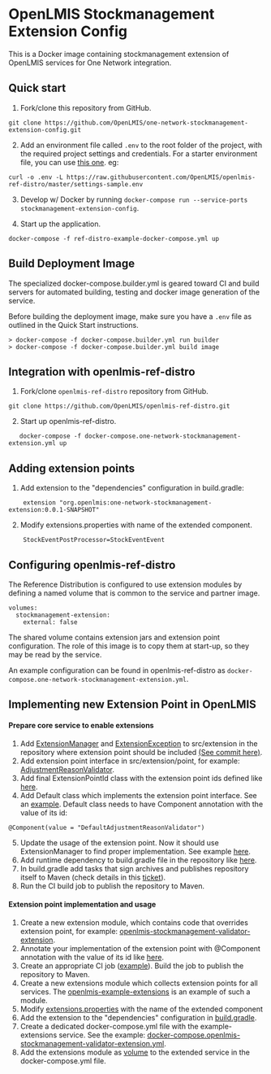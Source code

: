 # OpenLMIS Stockmanagement Extension Config
This is a Docker image containing stockmanagement extension of OpenLMIS services for One Network integration.


## Quick start
1. Fork/clone this repository from GitHub.
 ```shell
 git clone https://github.com/OpenLMIS/one-network-stockmanagement-extension-config.git
 ```
2. Add an environment file called `.env` to the root folder of the project, with the required 
project settings and credentials. For a starter environment file, you can use [this 
one](https://raw.githubusercontent.com/OpenLMIS/openlmis-ref-distro/master/settings-sample.env). eg:
 ```shell
 curl -o .env -L https://raw.githubusercontent.com/OpenLMIS/openlmis-ref-distro/master/settings-sample.env
 ```
3. Develop w/ Docker by running `docker-compose run --service-ports stockmanagement-extension-config`.

4. Start up the application.
 ```shell
 docker-compose -f ref-distro-example-docker-compose.yml up
 ```

## <a name="buildimage">Build Deployment Image</a>
The specialized docker-compose.builder.yml is geared toward CI and build 
servers for automated building, testing and docker image generation of 
the service.

Before building the deployment image, make sure you have a `.env` file as outlined in the Quick
Start instructions.

```shell
> docker-compose -f docker-compose.builder.yml run builder
> docker-compose -f docker-compose.builder.yml build image
```

## Integration with openlmis-ref-distro
1. Fork/clone `openlmis-ref-distro` repository from GitHub.
 ```shell
 git clone https://github.com/OpenLMIS/openlmis-ref-distro.git
 ```
2. Start up openlmis-ref-distro.
 ```shell
    docker-compose -f docker-compose.one-network-stockmanagement-extension.yml up
 ```
 
## <a name="extensionpoints">Adding extension points</a>
1. Add extension to the "dependencies" configuration in build.gradle:
```
    extension "org.openlmis:one-network-stockmanagement-extension:0.0.1-SNAPSHOT"
```
2. Modify extensions.properties with name of the extended component.
```
    StockEventPostProcessor=StockEventEvent
```


## <a name="configuringrefdistro">Configuring openlmis-ref-distro</a>
The Reference Distribution is configured to use extension modules by defining a named volume that is common to the service and partner image. 
```
volumes:
  stockmanagement-extension:
    external: false
```
The shared volume contains extension jars and extension point configuration. The role of this image is to copy them at start-up, so they may be read by the service.

An example configuration can be found in openlmis-ref-distro as `docker-compose.one-network-stockmanagement-extension.yml`.

## Implementing new Extension Point in OpenLMIS
#### Prepare core service to enable extensions
1. Add [ExtensionManager](https://github.com/OpenLMIS/openlmis-stockmanagement/blob/master/src/main/java/org/openlmis/stockmanagement/extension/ExtensionManager.java) 
and [ExtensionException](https://github.com/OpenLMIS/openlmis-stockmanagement/blob/master/src/main/java/org/openlmis/stockmanagement/extension/ExtensionException.java) 
to src/extension in the repository where extension point should be included [(See commit here)](https://github.com/OpenLMIS/openlmis-stockmanagement/commit/610845042a33ae6391e79b8492ab4be9ed2f4478).
2. Add extension point interface in src/extension/point, for example: [AdjustmentReasonValidator](https://github.com/OpenLMIS/openlmis-stockmanagement/blob/master/src/main/java/org/openlmis/stockmanagement/extension/point/AdjustmentReasonValidator.java).
3. Add final ExtensionPointId class with the extension point ids defined like [here](https://github.com/OpenLMIS/openlmis-stockmanagement/blob/master/src/main/java/org/openlmis/stockmanagement/extension/point/ExtensionPointId.java#L20).
4. Add Default class which implements the extension point interface. See an [example](https://github.com/OpenLMIS/openlmis-stockmanagement/blob/master/src/main/java/org/openlmis/stockmanagement/validators/DefaultAdjustmentReasonValidator.java).
Default class needs to have Component annotation with the value of its id:
```
@Component(value = "DefaultAdjustmentReasonValidator")
```
5. Update the usage of the extension point. Now it should use ExtensionManager to find proper implementation. See example [here](https://github.com/OpenLMIS/openlmis-stockmanagement/blob/c6b882f37e00f38fc6e895dc644b34108dfa3efd/src/main/java/org/openlmis/stockmanagement/service/StockEventValidationsService.java#L100). 
6. Add runtime dependency to build.gradle file in the repository like [here](https://github.com/OpenLMIS/openlmis-stockmanagement/blob/8e9ccf50a7b9e141bb7d4fae225fead9514b1b8f/build.gradle#L73).
7. In build.gradle add tasks that sign archives and publishes repository itself to Maven (check details in this [ticket](https://openlmis.atlassian.net/browse/OLMIS-6954)).
8. Run the CI build job to publish the repository to Maven.
#### Extension point implementation and usage
1. Create a new extension module, which contains code that overrides extension point, for example: [openlmis-stockmanagement-validator-extension](https://github.com/OpenLMIS/openlmis-stockmanagement-validator-extension).
2. Annotate your implementation of the extension point with @Component annotation with the value of its id like [here](https://github.com/OpenLMIS/openlmis-stockmanagement-validator-extension/blob/master/src/main/java/org/openlmis/stockmanagement/validators/NoneValidator.java#L27).
3. Create an appropriate CI job ([example](http://build.openlmis.org/job/OpenLMIS-stockmanagement-validator-extension/)). Build the job to publish the repository to Maven.
4. Create a new extensions module which collects extension points for all services. The [openlmis-example-extensions](https://github.com/OpenLMIS/openlmis-example-extensions) is an example of such a module.
5. Modify [extensions.properties](https://github.com/OpenLMIS/openlmis-example-extensions/blob/master/extensions.properties#L2) with the name of the extended component 
6. Add the extension to the "dependencies" configuration in [build.gradle](https://github.com/OpenLMIS/openlmis-example-extensions/blob/master/build.gradle#L14).
7. Create a dedicated docker-compose.yml file with the example-extensions service. See the example: [docker-compose.openlmis-stockmanagement-validator-extension.yml](https://github.com/OpenLMIS/openlmis-ref-distro/blob/master/docker-compose.openlmis-stockmanagement-validator-extension.yml#L90).
7. Add the extensions module as [volume](https://github.com/OpenLMIS/openlmis-ref-distro/blob/master/docker-compose.openlmis-stockmanagement-validator-extension.yml#L101) to the extended service in the docker-compose.yml file.
